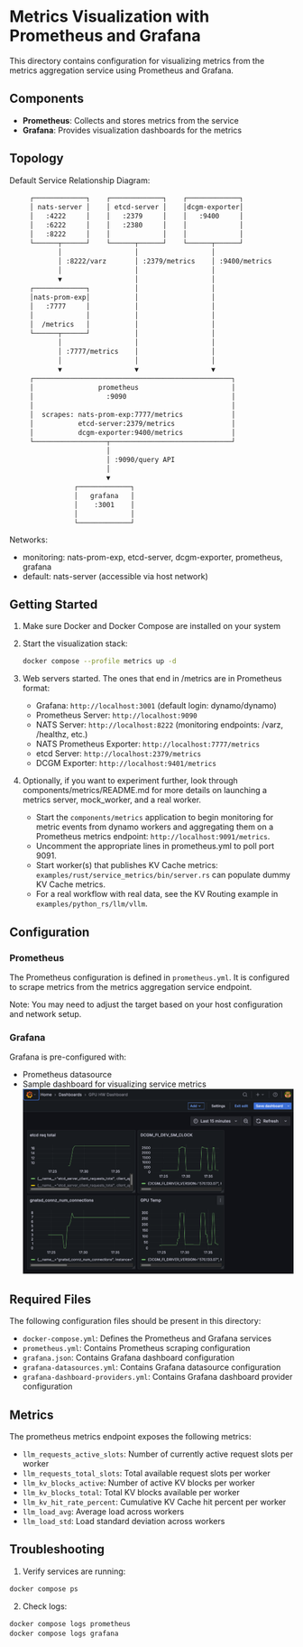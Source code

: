 # Metrics Visualization with Prometheus and Grafana

This directory contains configuration for visualizing metrics from the metrics aggregation service using Prometheus and Grafana.

## Components

- **Prometheus**: Collects and stores metrics from the service
- **Grafana**: Provides visualization dashboards for the metrics

## Topology

Default Service Relationship Diagram:
```text
     ┌─────────────┐    ┌─────────────┐    ┌─────────────┐
     │ nats-server │    │ etcd-server │    │dcgm-exporter│
     │   :4222     │    │   :2379     │    │   :9400     │
     │   :6222     │    │   :2380     │    │             │
     │   :8222     │    │             │    │             │
     └──────┬──────┘    └──────┬──────┘    └──────┬──────┘
            │                  │                  │
            │ :8222/varz       │ :2379/metrics    │ :9400/metrics
            │                  │                  │
            ▼                  │                  │
     ┌─────────────┐           │                  │
     │nats-prom-exp│           │                  │
     │   :7777     │           │                  │
     │             │           │                  │
     │  /metrics   │           │                  │
     └──────┬──────┘           │                  │
            │                  │                  │
            │ :7777/metrics    │                  │
            │                  │                  │
            ▼                  ▼                  ▼
     ┌─────────────────────────────────────────────────┐
     │                prometheus                       │
     │                  :9090                          │
     │                                                 │
     │  scrapes: nats-prom-exp:7777/metrics            │
     │           etcd-server:2379/metrics              │
     │           dcgm-exporter:9400/metrics            │
     └──────────────────┬──────────────────────────────┘
                        │
                        │ :9090/query API
                        │
                        ▼
                ┌─────────────┐
                │   grafana   │
                │    :3001    │
                │             │
                └─────────────┘
```

Networks:
- monitoring: nats-prom-exp, etcd-server, dcgm-exporter, prometheus, grafana
- default: nats-server (accessible via host network)

## Getting Started

1. Make sure Docker and Docker Compose are installed on your system

2. Start the visualization stack:

   ```bash
   docker compose --profile metrics up -d
   ```

3. Web servers started. The ones that end in /metrics are in Prometheus format:
   - Grafana: `http://localhost:3001` (default login: dynamo/dynamo)
   - Prometheus Server: `http://localhost:9090`
   - NATS Server: `http://localhost:8222` (monitoring endpoints: /varz, /healthz, etc.)
   - NATS Prometheus Exporter: `http://localhost:7777/metrics`
   - etcd Server: `http://localhost:2379/metrics`
   - DCGM Exporter: `http://localhost:9401/metrics`

4. Optionally, if you want to experiment further, look through components/metrics/README.md for more details on launching a metrics server, mock_worker, and a real worker.

   - Start the `components/metrics` application to begin monitoring for metric events from dynamo workers and aggregating them on a Prometheus metrics endpoint: `http://localhost:9091/metrics`.
   - Uncomment the appropriate lines in prometheus.yml to poll port 9091.
   - Start worker(s) that publishes KV Cache metrics: `examples/rust/service_metrics/bin/server.rs` can populate dummy KV Cache metrics.
   - For a real workflow with real data, see the KV Routing example in `examples/python_rs/llm/vllm`.


## Configuration

### Prometheus

The Prometheus configuration is defined in `prometheus.yml`. It is configured to scrape metrics from the metrics aggregation service endpoint.

Note: You may need to adjust the target based on your host configuration and network setup.

### Grafana

Grafana is pre-configured with:
- Prometheus datasource
- Sample dashboard for visualizing service metrics
![grafana image](./grafana1.png)

## Required Files

The following configuration files should be present in this directory:
- `docker-compose.yml`: Defines the Prometheus and Grafana services
- `prometheus.yml`: Contains Prometheus scraping configuration
- `grafana.json`: Contains Grafana dashboard configuration
- `grafana-datasources.yml`: Contains Grafana datasource configuration
- `grafana-dashboard-providers.yml`: Contains Grafana dashboard provider configuration

## Metrics

The prometheus metrics endpoint exposes the following metrics:
- `llm_requests_active_slots`: Number of currently active request slots per worker
- `llm_requests_total_slots`: Total available request slots per worker
- `llm_kv_blocks_active`: Number of active KV blocks per worker
- `llm_kv_blocks_total`: Total KV blocks available per worker
- `llm_kv_hit_rate_percent`: Cumulative KV Cache hit percent per worker
- `llm_load_avg`: Average load across workers
- `llm_load_std`: Load standard deviation across workers

## Troubleshooting

1. Verify services are running:
  ```bash
  docker compose ps
  ```

2. Check logs:
  ```bash
  docker compose logs prometheus
  docker compose logs grafana
  ```
